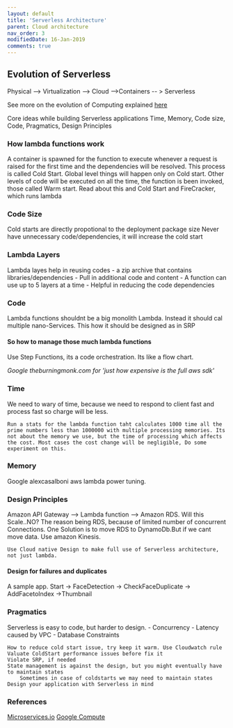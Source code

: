 ```yaml
---
layout: default
title: 'Serverless Architecture'
parent: Cloud architecture
nav_order: 3
modifiedDate: 16-Jan-2019
comments: true
---
```


## Evolution of Serverless

Physical --> Virtualization --> Cloud -->Containers -- > Serverless

See more on the evolution of Computing explained [here](https://www.ca.com/us/modern-software-factory/content/the-evolution-of-serverless-computing.html)

Core ideas while building Serverless applications
Time, Memory, Code size, Code, Pragmatics, Design Principles

### How lambda functions work

A container is spawned for the function to execute whenever a request is raised for the first time and the dependencies will be resolved. This process is called Cold Start. Global level things will happen only on Cold start. Other levels of code will be executed on all the time, the function is been invoked, those called Warm start.
Read about this and Cold Start and FireCracker, which runs lambda

### Code Size

Cold starts are directly propotional to the deployment package size
Never have unnecessary code/dependencies, it will increase the cold start

### Lambda Layers

Lambda layes help in reusing codes
    - a zip archive that contains libraries/dependencies
    - Pull in additional code and content
    - A function can use up to 5 layers at a time
    - Helpful in reducing the code dependencies

### Code

Lambda functions shouldnt be a big monolith Lambda. Instead it should cal multiple nano-Services. This how it should be designed as in SRP

#### So how to manage those much lambda functions

Use Step Functions, its a code orchestration. Its like a flow chart.

*Google theburningmonk.com for 'just how expensive is the full aws sdk'*

### Time

We need to wary of time, because we need to respond to client fast and process fast so charge will be less.

    Run a stats for the lambda function taht calculates 1000 time all the prime numbers less than 1000000 with multiple processing memories. Its not about the memory we use, but the time of processing which affects the cost. Most cases the cost change will be negligible, Do some experiment on this. 

### Memory


Google alexcasalboni aws lambda power tuning.

### Design Principles

Amazon API Gateway --> Lambda function --> Amazon RDS. Will this Scale..NO?
The reason being RDS, because of limited number of concurrent Connections.
    One Solution is to move RDS to DynamoDb.But if we cant move data.
    Use amazon Kinesis.

    Use Cloud native Design to make full use of Serverless architecture, not just lambda. 

#### Design for failures and duplicates

A sample app.
    Start -> FaceDetection -> CheckFaceDuplicate -> AddFacetoIndex ->Thumbnail

### Pragmatics

Serverless is easy to code, but harder to design.
        - Concurrency
        - Latency caused by VPC
        - Database Constraints

    How to reduce cold start issue, try keep it warm. Use Cloudwatch rule
    Valuate ColdStart performance issues before fix it
    Violate SRP, if needed
    State management is against the design, but you might eventually have to maintain states
        Sometimes in case of coldstarts we may need to maintain states
    Design your application with Serverless in mind

### References

<a href="http://microservices.io/patterns/microservices.html">Microservices.io</a>
<a href="https://cloud.google.com/appengine/docs/standard/python/designing-microservice-api">Google Compute</a>
